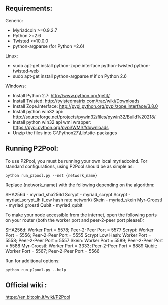 Requirements:
-------------------------
Generic:
* Myriadcoin >=0.9.2.7
* Python >=2.6
* Twisted >=10.0.0
* python-argparse (for Python =2.6)

Linux:
* sudo apt-get install python-zope.interface python-twisted python-twisted-web
* sudo apt-get install python-argparse # if on Python 2.6

Windows:
* Install Python 2.7: http://www.python.org/getit/
* Install Twisted: http://twistedmatrix.com/trac/wiki/Downloads
* Install Zope.Interface: http://pypi.python.org/pypi/zope.interface/3.8.0
* Install python win32 api: http://sourceforge.net/projects/pywin32/files/pywin32/Build%20218/
* Install python win32 api wmi wrapper: https://pypi.python.org/pypi/WMI/#downloads
* Unzip the files into C:\Python27\Lib\site-packages

Running P2Pool:
-------------------------
To use P2Pool, you must be running your own local myriadcoind. For standard
configurations, using P2Pool should be as simple as:

    python run_p2pool.py --net {network_name} 

Replace {network_name} with the following depending on the algorithm:

SHA256d - myriad_sha256d
Scrypt - myriad_scrypt
Scrypt - myriad_scrypt_lh (Low hash rate network)
Skein - myriad_skein
Myr-Groestl - myriad_groestl
Qubit - myriad_qubit
	
To make your node accessible from the internet, open the following ports on your router (both the worker port and peer-2-peer port please!):

SHA256d: Worker Port = 5578; Peer-2-Peer Port = 5577
Scrypt: Worker Port = 5556; Peer-2-Peer Port = 5555
Scrypt Low Hash: Worker Port = 5558; Peer-2-Peer Port = 5557
Skein: Worker Port = 5589; Peer-2-Peer Port = 5588
Myr-Groestl: Worker Port = 3333; Peer-2-Peer Port = 8889
Qubit: Worker Port = 5567; Peer-2-Peer Port = 5566


Run for additional options:

    python run_p2pool.py --help

Official wiki :
-------------------------
https://en.bitcoin.it/wiki/P2Pool

